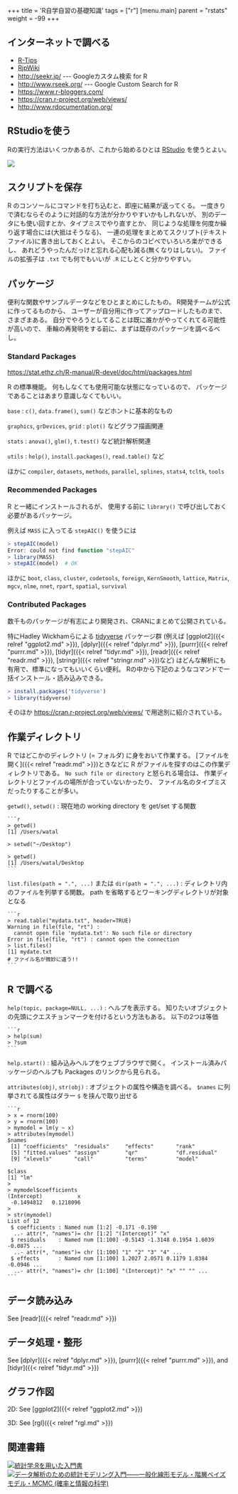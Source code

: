 +++
title = 'R自学自習の基礎知識'
tags = ["r"]
[menu.main]
  parent = "rstats"
  weight = -99
+++

## インターネットで調べる

-   [R-Tips](http://cse.naro.affrc.go.jp/takezawa/r-tips/r.html)
-   [RjpWiki](http://www.okada.jp.org/RWiki/)
-   <http://seekr.jp/> --- Googleカスタム検索 for R
-   <http://www.rseek.org/> --- Google Custom Search for R
-   <https://www.r-bloggers.com/>
-   <https://cran.r-project.org/web/views/>
-   <http://www.rdocumentation.org/>

## RStudioを使う

Rの実行方法はいくつかあるが、これから始めるひとは
[RStudio](https://www.rstudio.com/) を使うとよい。

<a href="https://www.amazon.co.jp/RStudio%E3%81%A7%E3%81%AF%E3%81%98%E3%82%81%E3%82%8BR%E3%83%97%E3%83%AD%E3%82%B0%E3%83%A9%E3%83%9F%E3%83%B3%E3%82%B0%E5%85%A5%E9%96%80-Garrett-Grolemund/dp/4873117151/ref=as_li_ss_il?ie=UTF8&qid=1476023192&sr=8-3&keywords=r&linkCode=li2&tag=heavywatal-22&linkId=75dc85d4a9065e5d4a5f9b5c1a0ad198" target="_blank"><img border="0" src="//ws-fe.amazon-adsystem.com/widgets/q?_encoding=UTF8&ASIN=4873117151&Format=_SL160_&ID=AsinImage&MarketPlace=JP&ServiceVersion=20070822&WS=1&tag=heavywatal-22" ></a>

## スクリプトを保存

R のコンソールにコマンドを打ち込むと、即座に結果が返ってくる。
一度きりで済むならそのように対話的な方法が分かりやすいかもしれないが、
別のデータにも使い回すとか、タイプミスでやり直すとか、
同じような処理を何度か繰り返す場合には(大抵はそうなる)、
一連の処理をまとめてスクリプト(テキストファイル)に書き出しておくとよい。
そこからのコピペでいろいろ楽ができるし、
あれどうやったんだっけと忘れる心配も減る(無くなりはしない)。
ファイルの拡張子は `.txt` でも何でもいいが `.R` にしとくと分かりやすい。

## パッケージ

便利な関数やサンプルデータなどをひとまとめにしたもの。
R開発チームが公式に作ってるものから、
ユーザーが自分用に作ってアップロードしたものまで、さまざまある。
自分でやろうとしてることは既に誰かがやってくれてる可能性が高いので、
車輪の再発明をする前に、まずは既存のパッケージを調べるべし。

### Standard Packages

https://stat.ethz.ch/R-manual/R-devel/doc/html/packages.html

R の標準機能。
何もしなくても使用可能な状態になっているので、
パッケージであることはあまり意識しなくてもいい。

`base`
: `c()`, `data.frame()`, `sum()` などホントに基本的なもの

`graphics`, `grDevices`, `grid`
: `plot()` などグラフ描画関連

`stats`
: `anova()`, `glm()`, `t.test()` など統計解析関連

`utils`
: `help()`, `install.packages()`, `read.table()` など

ほかに
`compiler`, `datasets`, `methods`, `parallel`,
`splines`, `stats4`, `tcltk`, `tools`

### Recommended Packages

R と一緒にインストールされるが、
使用する前に `library()` で呼び出しておく必要があるパッケージ。

例えば `MASS` に入ってる `stepAIC()` を使うには

```r
> stepAIC(model)
Error: could not find function "stepAIC"
> library(MASS)
> stepAIC(model)  # OK
```

ほかに
`boot`, `class`, `cluster`, `codetools`,
`foreign`, `KernSmooth`, `lattice`, `Matrix`,
`mgcv`, `nlme`, `nnet`, `rpart`, `spatial`, `survival`

### Contributed Packages

数千ものパッケージが有志により開発され、CRANにまとめて公開されている。

特にHadley Wickhamらによる
[tidyverse](https://github.com/tidyverse/tidyverse) パッケージ群 (例えば
[ggplot2]({{< relref "ggplot2.md" >}}),
[dplyr]({{< relref "dplyr.md" >}}),
[purrr]({{< relref "purrr.md" >}}),
[tidyr]({{< relref "tidyr.md" >}}),
[readr]({{< relref "readr.md" >}}),
[stringr]({{< relref "stringr.md" >}})など)
はどんな解析にも有用で、標準になってもいいくらい便利。
Rの中から下記のようなコマンドで一括インストール・読み込みできる。

```r
> install.packages('tidyverse')
> library(tidyverse)
```

そのほか
<https://cran.r-project.org/web/views/>
で用途別に紹介されている。


## 作業ディレクトリ

R ではどこかのディレクトリ (= フォルダ) に身をおいて作業する。
[ファイルを開く]({{< relref "readr.md" >}})ときなどに
R がファイルを探すのはこの作業ディレクトリである。
`No such file or directory` と怒られる場合は、
作業ディレクトリとファイルの場所が合っていないかったり、
ファイル名のタイプミスだったりすることが多い。

`getwd()`, `setwd()`
:   現在地の working directory を get/set する関数

    ```r
    > getwd()
    [1] /Users/watal

    > setwd("~/Desktop")

    > getwd()
    [1] /Users/watal/Desktop
    ```

`list.files(path = ".", ...)` または `dir(path = ".", ...)`
:   ディレクトリ内のファイルを列挙する関数。
    path を省略するとワーキングディレクトリが対象となる

    ```r
    > read.table("mydata.txt", header=TRUE)
    Warning in file(file, "rt") :
      cannot open file 'mydata.txt': No such file or directory
    Error in file(file, "rt") : cannot open the connection
    > list.files()
    [1] mydate.txt
    # ファイル名が微妙に違う!!
    ```

## R で調べる

`help(topic, package=NULL, ...)`
:   ヘルプを表示する。
    知りたいオブジェクトの先頭にクエスチョンマークを付けるという方法もある。
    以下の2つは等価

    ```r
    > help(sum)
    > ?sum
    ```

`help.start()`
:   組み込みヘルプをウェブブラウザで開く。
    インストール済みパッケージのヘルプも Packages のリンクから見られる。

`attributes(obj)`, `str(obj)`
:   オブジェクトの属性や構造を調べる。
    `$names` に列挙されてる属性はダラー `$` を挟んで取り出せる

    ```r
    > x = rnorm(100)
    > y = rnorm(100)
    > mymodel = lm(y ~ x)
    > attributes(mymodel)
    $names
     [1] "coefficients"  "residuals"     "effects"       "rank"
     [5] "fitted.values" "assign"        "qr"            "df.residual"
     [9] "xlevels"       "call"          "terms"         "model"

    $class
    [1] "lm"
    >
    > mymodel$coefficients
    (Intercept)           x
     -0.1494812   0.1218096
    >
    > str(mymodel)
    List of 12
     $ coefficients : Named num [1:2] -0.171 -0.198
      ..- attr(*, "names")= chr [1:2] "(Intercept)" "x"
     $ residuals    : Named num [1:100] -0.5143 -1.3148 0.1954 1.6039 -0.0875 ...
      ..- attr(*, "names")= chr [1:100] "1" "2" "3" "4" ...
     $ effects      : Named num [1:100] 1.2027 2.0571 0.1179 1.8384 -0.0946 ...
      ..- attr(*, "names")= chr [1:100] "(Intercept)" "x" "" "" ...
    ```

## データ読み込み

See [readr]({{< relref "readr.md" >}})

## データ処理・整形

See [dplyr]({{< relref "dplyr.md" >}}), [purrr]({{< relref "purrr.md" >}}), and [tidyr]({{< relref "tidyr.md" >}})

## グラフ作図

2D: See [ggplot2]({{< relref "ggplot2.md" >}})

3D: See [rgl]({{< relref "rgl.md" >}})

## 関連書籍

<a href="http://www.amazon.co.jp/exec/obidos/ASIN/4320018575/heavywatal-22/" rel="nofollow" target="_blank"><img src="http://ecx.images-amazon.com/images/I/41dIXM4egfL._SX160_.jpg" alt="統計学:Rを用いた入門書" /></a>
<a href="http://www.amazon.co.jp/exec/obidos/ASIN/400006973X/heavywatal-22/" rel="nofollow" target="_blank"><img src="http://ecx.images-amazon.com/images/I/51wEV2xJA1L._SX160_.jpg" alt="データ解析のための統計モデリング入門――一般化線形モデル・階層ベイズモデル・MCMC (確率と情報の科学)" /></a>
